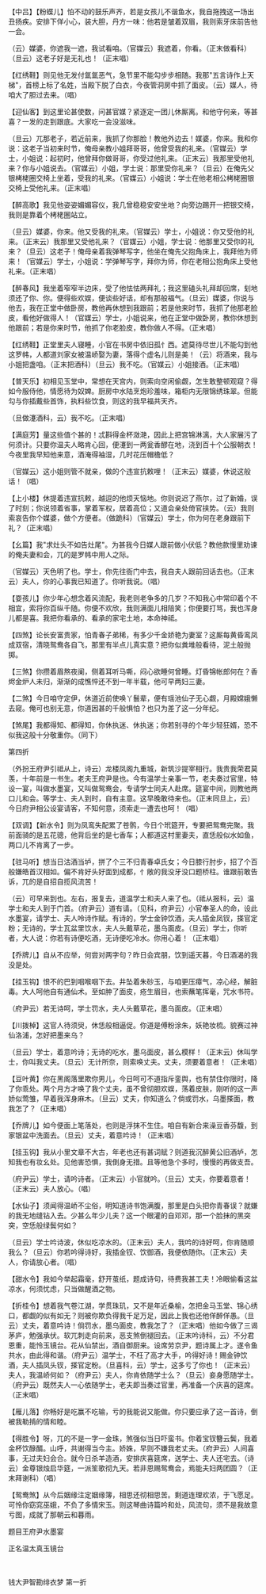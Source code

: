 <!-- { "loadSidebar": true } -->
【中吕】【粉蝶儿】怕不动的鼓乐声齐，若是女孩儿不谐鱼水，我自拖拽这一场出丑扬疾。安排下佯小心，装大胆，丹方一味：他若是皱着双眉，我则索牙床前告他一会。

（云）媒婆，你遮我一遮，我试看咱。（官媒云）我遮着，你看。（正末做看科）（旦云）这老子好是无礼也！（正末唱）

【红绣鞋】则见他无发付氲氲恶气，急节里不能勾步步相随。我那"五言诗作上天梯"，首榜上标了名姓，当殿下脱了白衣，今夜管洞房中抓了面皮。（云）媒人，待咱大了胆过去来。（唱）

【迎仙客】到这里论甚使数，问甚官媒？紧逐定一团儿休厮离。和他守何亲，等甚喜？一发的走到跟底。大家吃一会没滋味。

（旦云）兀那老子，若近前来，我抓了你那脸！教他外边去！媒婆，你来。我和你说：这老子当初来时节，俺母亲教小姐拜哥哥，他曾受我的礼来。（官媒云）学士，小姐说：起初时，他曾拜你做哥哥，你受过他礼来。（正末云）我那里受他礼来？你与小姐说去。（官媒云）小姐，学士说：那里受你礼来？（旦云）在俺先父银栲栳圈交椅上坐着，受我的礼来。（官媒云）小姐说：学士在他老相公栲栳圈银交椅上受他礼来。（正末唱）

【醉高歌】我见他姿姿媚媚容仪，我几曾稳稳安安坐地？向旁边踢开一把银交椅，我则是靠着个栲栳圈站立。

（旦云）媒婆，你来。他又受我的礼来。（官媒云）学士，小姐说：你又受他的礼来。（正末云）我那里又受他礼来？（官媒云）小姐，学士说：他那里又受你的礼来？（旦云）这老子！俺母亲着我弹琴写字，他坐在俺先父抱角床上，我拜他为师来！（官媒云）学士，小姐说：学弹琴写字，拜你为师，你在老相公抱角床上受他礼来。（正末唱）

【醉春风】我坐着窄窄半边床，受了他怯怯两拜礼；我这里磕头礼拜却回席，刬地须还了你、你。便得些欢娱，便谈些好话，却有那般福气。（旦云）媒婆，你说与他去，我在正堂中做卧房，教他再休想到我跟前；若是他来时节，我抓了他那老脸皮，看他好做得人！（官媒云）学士，小姐说来，他在正堂中做卧房，教你休想到他跟前；若是你来时节，他抓了你老脸皮，教你做人不得。（正末唱）

【红绣鞋】正堂里夫人寝睡，小官在书房中依旧孤忄西。遮莫待尽世儿不能勾到他这罗帏，人都道刘家女被温峤娶为妻，落得个虚名儿则是美！（云）将酒来，我与小姐把盏咱。（正末把酒科）（旦云）我不吃。（官媒云）小姐接酒。（正末唱）

【普天乐】初相见玉堂中，常想在天宫内，则索向空闲偷觑，怎生敢整顿观窥？得如今服侍他，情愿待为奴婢。厨房中水陆烹炮珍羞味，箱柜内无限锦绣珠翠。但能勾与你插戴些首饰，执料些饮食，则这的我早福共天齐。

（旦做瀽酒科，云）我不吃。（正末唱）

【满庭芳】量这些值个甚的！忒斟得金杯潋滟，因此上把宫锦淋漓，大人家展污了何须计。只要你温夫人略肯心回，便瀽到一两瓮香醪在地，浇到百十个公服朝衣！今夜里我早知他来意，酒淹得袖湿，几时花压帽檐低？

（官媒云）这小姐则管不就亲，做的个违宣抗敕哩！（正末云）媒婆，休说这般话！（唱）

【上小楼】休提着违宣抗敕，越逗的他烦天恼地。你则说迟了燕尔，过了新婚，误了时刻；你说领着省事，掌着军权，居着高位；又道会亲处倚官挟势。（云）我则索哀告你个媒婆，做个方便者。（做跪科）（官媒云）学士，你为何在老身跟前下礼？（正末唱）

【幺篇】我"求灶头不如告灶尾"。为甚我今日媒人跟前做小伏低？教他款慢里劝谏的俺夫妻和会，兀的是罗帏中用人之际。

（官媒云）天色明了也。学士，你先往衙门中去，我自夫人跟前回话去也。（正末云）夫人，你的心事我已知道了。你听我说。（唱）

【耍孩儿】你少年心想念着风流配，我老则老争多的几岁？不知我心中常印着个不相宜，索将你百纵千随。你便不欢欣，我则满面儿相陪笑；你便要打骂，我也浑身儿都是喜。我把你看承的、看承的家宅土地，本命神祗。

【四煞】论长安富贵家，怕青春子弟稀，有多少千金娇艳为妻室？这厮每黄昏鸾凤成双宿，清晓鸳鸯各自飞，那里有半点儿真实意？把你似粪堆般看待，泥土般抛掷。

【三煞】你攒着眉熬夜阑，侧着耳听马嘶，闷心欲睡何曾睡。灯昏锦帐郎何在？香烬金炉人未归，渐渐的成憔悴还不到一年半载，他可早两妇三妻。

【二煞】今日咱守定伊，休道近前使唤丫鬟辈，便有瑶池仙子无心觑，月殿嫦娥懒去窥。俺可也别无意，你道因甚的千般惧怕？也只为差了这一分年纪。

【煞尾】我都得知、都得知，你休执迷、休执迷；你若别寻的个年少轻狂婿，恐不似我这般十分敬重你。（同下）


第四折

（外扮王府尹引祗从上，诗云）龙楼凤阁九重城，新筑沙提宰相行。我贵我荣君莫羡，十年前是一书生。老夫王府尹是也。今有温学士亲事一节，老夫奏过官里，特设一宴，叫做水墨宴，又叫做鸳鸯会，专请学士同夫人赴席。筵宴中间，则教他两口儿和会。等学士、夫人到时，自有主意。这早晚敢待来也。（正末同旦上，云）今日府尹相公设宴请客，不知何意，须索走一遭去也呵！（唱）

【双调】【新水令】则为凤鸾失配累了苍鹘，今日个玳筵开，专要把鸳鸯完聚。我前面骑的是五花骢，他背后坐的是七香车；人都道这村里妻夫，直恁般似水如鱼，两口儿不肯离了一步。

【驻马听】想当日沽酒当垆，拼了个三不归青春卓氏女；今日膝行肘步，招了个百般嫌皓首汉相如。偏不肯好头好面到成都，忄敞的我没牙没口题桥柱。谁跟前敢告诉，兀的是自招自揽风流苦！

（云）可早来到也。左右，报复去，道温学士和夫人来了也。（祗从报科，云）温学士和夫人到于门首。（府尹云）道有请。（见科，府尹云）小官奉圣人的命，设此水墨宴，请学士、夫人呤诗作赋。有诗的，学士金钟饮酒，夫人插金凤钗，搽官定粉；无诗的，学士瓦盆里饮水，夫人头戴草花，墨乌面皮。（旦云）学士，你听者，大人说：你若有诗便吃酒，无诗便吃冷水。你用心着！（正末唱）

【乔牌儿】自从不应举，何尝对两字句？昨日会宾朋，饮到遥天暮，今日酒渴的我没是处。

【挂玉钩】恨不的巴到咽喉咽下去。井坠着朱砂玉，与咱更压瘴气，凉心经，解脏毒。大人呵他自有通仙术。至如肿了面皮，疮生眉目，也索蘸笔挥毫，咒水书符。

（府尹云）若无诗呵，学士罚水，夫人头戴草花，墨乌面皮。（正末唱）

【川拨棹】这官人待须臾，休恁般相逼促。你道是傅粉涂朱，妖艳妆梳。貌赛过神仙洛浦，怎好把墨来乌？

（旦云）学士，着意吟诗；无诗的吃水，墨乌面皮，甚么模样！（正末云）休叫学士，你叫我丈夫。（旦云）无计所奈，则索唤丈夫。丈夫，须要着意者！（正未唱）

【豆叶黄】你在黑阁落里欺你男儿，今日呵可不道指斥銮舆，也有禁住你限时，降了你乖处。两个月方才唤了我个丈夫，虽不曾彻胆欢娱，荡着皮肤，刚听的这一声娇似莺雏，早着我浑身麻木。（旦云）丈夫，你知道么？倘或罚水，乌墨搽面，教我怎了？（正末唱）

【乔牌儿】如今便面上笔落处，也则是浮抹不生住。咱自有新合来澡豆香芬馥，到家银盆中洗面去。（旦云）丈夫，着意吟诗！（正末唱）

【挂玉钩】我从小里文章不大古，年老也还有甚词赋？则道我沉醉黄公旧酒垆，怎知我也有妆幺处。见他害恐惧，我倒身无措。且等他急个多时，慢慢的再做支吾。

（府尹云）学士，请吟诗者。（正末云）小官就吟。（旦云）丈夫，你要着意者！（正末云）夫人放心。（唱）

【水仙子】须闻得温峤不尘俗，明知道诗书饱满腹，那里是白头把你青春误？就嫌的我无地缝钻入去。少甚么年少儿夫？这一个眼灌的自邓邓，那一个脸抹的黑突突，空恁般绿鬓何如？

（旦云）学士吟诗波，休似吃凉水的。（正末云）夫人，我吟的诗好呵，你肯随顺我么？（旦云）你若吟得诗好，我插金钗、饮御酒，我便依随你。（正末云）夫人，你请放心者。（唱）

【甜水令】我如今举起霜毫，舒开茧纸，题成诗句，待费我甚工夫！冷眼偷看这盆凉水，何须忧虑，只当做醒酒之物。

【折桂令】想着我气卷江湖，学贯珠玑，又不是年近桑榆，怎把金马玉堂、锦心绣口，都觑的似有如无？则被你欺负得我千足万足，因此上我也还他佯醉佯愚。（旦云）丈夫，着意吟诗！倘罚水，墨乌面皮，教我怎了？（正末唱）他如今做了三谒茅庐，勉强承伏。软兀刺走向前来，恶支煞倒褪回去。（正末吟诗科，云）不分君恩重，能怜玉镜台。花从仙禁出，酒自御厨来。设席劳京尹，题诗属上才。遂令鱼共水，由此得和谐。（府尹云）温学士，不枉了高才大手，吟得好诗！赐金钟饮酒，夫人插凤头钗，搽官定粉。（旦喜科，云）学士，这多亏了你也！（正末云）夫人，我温峤何如？（府尹云）夫人，你肯依随学士么？（旦云）妾身愿随学士。（府尹云）既然夫人一心依随学士，老夫即当奏过官里，再准备一个庆喜的筵席。（正末唱）

【雁儿落】你畅好是吃赢不吃输，亏的我能说又能做。你只要应承了这一首诗，倒被我勒掯的情和睦。

【得胜令】呀，兀的不是一字一金珠，煞强似当日吓蛮书。你着宝钗簪云鬓，我着金杯饮醁醑。山呼，共谢得当今主。娇姝，早则不嫌我老丈夫。（府尹云）人间喜事，无过夫妇会合。就今日杀羊造酒，安排庆喜筵席，送学士、夫人还宅去。（诗云）金尊银烛启华筵，一派笙歌彻九天。若非恩赐鸳鸯会，焉能夫妇两团圆？（正末拜谢科）（唱）

【鸳鸯煞】从今后姻缘注定姻缘簿，相思还彻相思苦。剩道连理欢浓，于飞愿足。可怜你窈窕巫娥，不负了多情宋玉。则这琴曲诗篇吟和处，风流句，须不是我故意亏图，成就了那朝云和暮雨。

题目王府尹水墨宴

正名温太真玉镜台


　
　




钱大尹智勘绯衣梦
第一折

